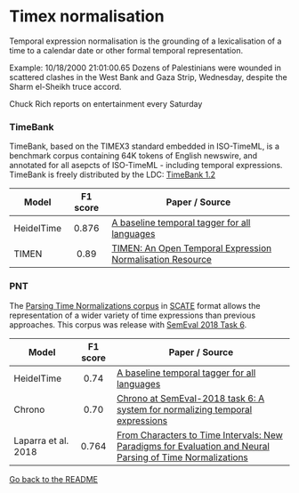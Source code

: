 # Timex normalisation

Temporal expression normalisation is the grounding of a lexicalisation of a time to a calendar date or other formal temporal representation.

Example:
<TIMEX3 tid="t0" type="TIME" value="2000-10-18T21:01:00.65">10/18/2000 21:01:00.65</TIMEX3>
Dozens of Palestinians were wounded in
scattered clashes in the West Bank and Gaza Strip, <TIMEX3 tid="t1" type="DATE" value="2000-10-18" temporalFunction="true" anchorTimeID="t0">Wednesday</TIMEX3>,
despite the Sharm el-Sheikh truce accord. 

Chuck Rich reports on entertainment <TIMEX3 tid="t11" type="SET" value="XXXX-WXX-7">every Saturday</TIMEX3>

### TimeBank

TimeBank, based on the TIMEX3 standard embedded in ISO-TimeML, is a benchmark corpus containing 64K tokens of English newswire, and annotated for all asepcts of ISO-TimeML - including temporal expressions. TimeBank is freely distributed by the LDC: [TimeBank 1.2](https://catalog.ldc.upenn.edu/LDC2006T08)

| Model           | F1 score  |  Paper / Source |
| ------------- | :-----:| --- |
| HeidelTime | 0.876 | [A baseline temporal tagger for all languages](http://aclweb.org/anthology/D15-1063) |
| TIMEN | 0.89 | [TIMEN: An Open Temporal Expression Normalisation Resource](http://aclweb.org/anthology/L12-1015) | 

### PNT

The [Parsing Time Normalizations corpus](https://github.com/bethard/anafora-annotations/releases) in [SCATE](http://www.lrec-conf.org/proceedings/lrec2016/pdf/288_Paper.pdf) format allows the representation of a wider variety of time expressions than previous approaches. This corpus was release with [SemEval 2018 Task 6](http://aclweb.org/anthology/S18-1011).

| Model           | F1 score  |  Paper / Source |
| ------------- | :-----:| --- |
| HeidelTime | 0.74 | [A baseline temporal tagger for all languages](http://aclweb.org/anthology/D15-1063) |
| Chrono | 0.70 | [Chrono at SemEval-2018 task 6: A system for normalizing temporal expressions](http://aclweb.org/anthology/S18-1012) | 
| Laparra et al. 2018 | 0.764 | [From Characters to Time Intervals: New Paradigms for Evaluation and Neural Parsing of Time Normalizations](http://aclweb.org/anthology/Q18-1025) |


[Go back to the README](README.md)
